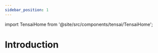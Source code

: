 ```yaml
---
sidebar_position: 1
---
```

import TensaiHome from '@site/src/components/tensai/TensaiHome';

# Introduction

<TensaiHome/>
